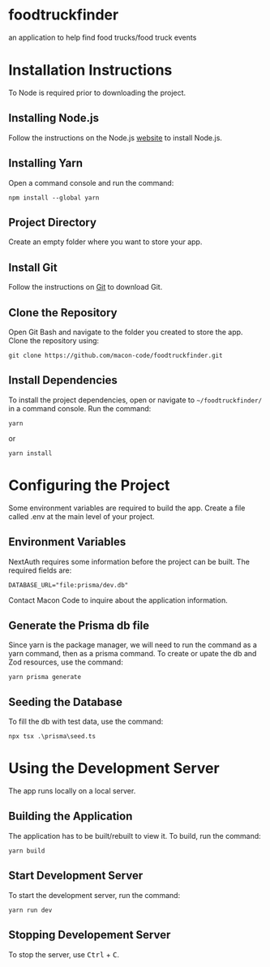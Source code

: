 # foodtruckfinder
an application to help find food trucks/food truck events

# Installation Instructions

To Node is required prior to downloading the project.

## Installing Node.js

Follow the instructions on the Node.js [website](https://nodejs.org/en/download/current) to install Node.js.

## Installing Yarn

Open a command console and run the command:

```
npm install --global yarn
```

## Project Directory

Create an empty folder where you want to store your app.

## Install Git

Follow the instructions on [Git](https://git-scm.com/downloads) to download Git.

## Clone the Repository

Open Git Bash and navigate to the folder you created to store the app. Clone the repository using:

```
git clone https://github.com/macon-code/foodtruckfinder.git
```

## Install Dependencies

To install the project dependencies, open or navigate to `~/foodtruckfinder/` in a command console. Run the command:

```
yarn
```

or

```
yarn install
```

# Configuring the Project

Some environment variables are required to build the app. Create a file called .env at the main level of your project.

## Environment Variables

NextAuth requires some information before the project can be built. The required fields are:

```
DATABASE_URL="file:prisma/dev.db"
```

Contact Macon Code to inquire about the application information.

## Generate the Prisma db file

Since yarn is the package manager, we will need to run the command as a yarn command, then as a prisma command. To create or upate the db and Zod resources, use the command:

```
yarn prisma generate
```

## Seeding the Database

To fill the db with test data, use the command:

```
npx tsx .\prisma\seed.ts
```

# Using the Development Server

The app runs locally on a local server.

## Building the Application

The application has to be built/rebuilt to view it. To build, run the command:

```
yarn build
```

## Start Development Server

To start the development server, run the command:

```
yarn run dev
```

## Stopping Developement Server

To stop the server, use <kbd>Ctrl</kbd> + <kbd>C</kbd>.
